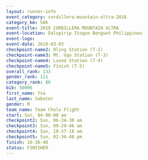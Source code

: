 ```yaml
---
layout: runner-info 
event_category: cordillera-mountain-ultra-2018 
category_km: 50K 
event-title: 2018 CORDILLERA MOUNTAIN ULTRA 
event-location: Dalupirip Itogon Benguet Philippines 
event-logo: 
event-date: 2018-03-03 
checkpoint-name2: Oling Station (T-2) 
checkpoint-name3: Mt. Ugo Station (T-3) 
checkpoint-name4: Lusod Station (T-4) 
checkpoint-name5: Finish (T-5) 
overall_rank: 133
gender_rank: 111
category_rank: 86
bib: 50096
first_name: Ysa
last_name: Sabater
gender: M
team_name: Team Cholo Flight
start: Sun, 04-00-00 am
checkpoint2: Sun, 06-24-30 am
checkpoint3: Sun, 09-29-46 am
checkpoint4: Sun, 10-57-18 am
checkpoint5: Sun, 02-36-48 pm
finish: 10-36-48
status: FINISHER
---
```

